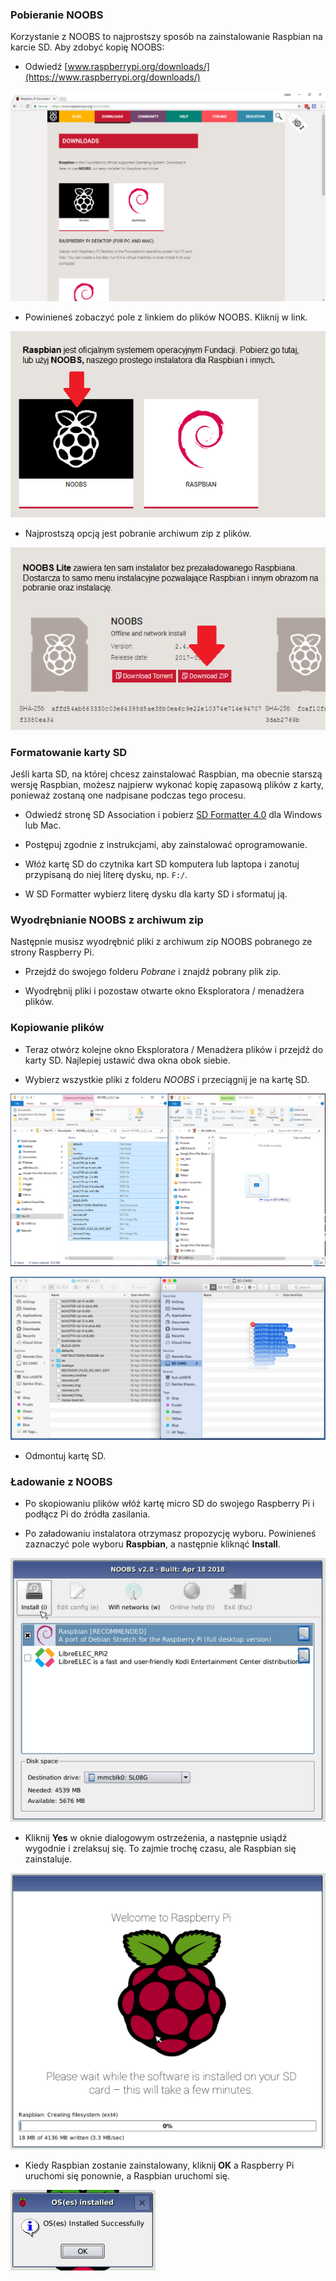 ### Pobieranie NOOBS

Korzystanie z NOOBS to najprostszy sposób na zainstalowanie Raspbian na karcie SD. Aby zdobyć kopię NOOBS:

+ Odwiedź [www.raspberrypi.org/downloads/](https://www.raspberrypi.org/downloads/)

![Strona pobierania](images/downloads-page.png)

+ Powinieneś zobaczyć pole z linkiem do plików NOOBS. Kliknij w link.

![Kliknij na NOOBS](images/click-noobs.png)

+ Najprostszą opcją jest pobranie archiwum zip z plików.

![Pobierz zip](images/download-zip.png)

### Formatowanie karty SD

Jeśli karta SD, na której chcesz zainstalować Raspbian, ma obecnie starszą wersję Raspbian, możesz najpierw wykonać kopię zapasową plików z karty, ponieważ zostaną one nadpisane podczas tego procesu.

+ Odwiedź stronę SD Association i pobierz [SD Formatter 4.0](https://www.sdcard.org/downloads/formatter_4/index.html) dla Windows lub Mac.

+ Postępuj zgodnie z instrukcjami, aby zainstalować oprogramowanie.

+ Włóż kartę SD do czytnika kart SD komputera lub laptopa i zanotuj przypisaną do niej literę dysku, np. `F:/`.

+ W SD Formatter wybierz literę dysku dla karty SD i sformatuj ją.

### Wyodrębnianie NOOBS z archiwum zip

Następnie musisz wyodrębnić pliki z archiwum zip NOOBS pobranego ze strony Raspberry Pi.

+ Przejdź do swojego folderu *Pobrane* i znajdź pobrany plik zip.

+ Wyodrębnij pliki i pozostaw otwarte okno Eksploratora / menadżera plików.

### Kopiowanie plików

+ Teraz otwórz kolejne okno Eksploratora / Menadżera plików i przejdź do karty SD. Najlepiej ustawić dwa okna obok siebie.

+ Wybierz wszystkie pliki z folderu *NOOBS* i przeciągnij je na kartę SD.

![kopia okien](images/copy3.png)

![kopia makra](images/macos_copy.png)

+ Odmontuj kartę SD.

### Ładowanie z NOOBS

+ Po skopiowaniu plików włóż kartę micro SD do swojego Raspberry Pi i podłącz Pi do źródła zasilania.

+ Po załadowaniu instalatora otrzymasz propozycję wyboru. Powinieneś zaznaczyć pole wyboru **Raspbian**, a następnie kliknąć **Install**.

![zainstaluj](images/install.png)

+ Kliknij **Yes** w oknie dialogowym ostrzeżenia, a następnie usiądź wygodnie i zrelaksuj się. To zajmie trochę czasu, ale Raspbian się zainstaluje.

![instalacja](images/installing.png)

+ Kiedy Raspbian zostanie zainstalowany, kliknij **OK** a Raspberry Pi uruchomi się ponownie, a Raspbian uruchomi się.

![zainstalowany](images/installed.png)